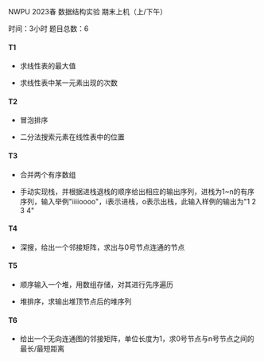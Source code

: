 NWPU 2023春 数据结构实验 期末上机（上/下午）

时间：3小时									题目总数：6	

#### T1

- 求线性表的最大值

- 求线性表中某一元素出现的次数

#### T2

- 冒泡排序

- 二分法搜索元素在线性表中的位置

#### T3 

- 合并两个有序数组

- 手动实现栈，并根据进栈退栈的顺序给出相应的输出序列，进栈为1~n的有序序列，输入举例"iiiioooo"，i表示进栈，o表示出栈，此输入样例的输出为"1 2 3 4"

#### T4 

- 深搜，给出一个邻接矩阵，求出与0号节点连通的节点

#### T5 

- 顺序输入一个堆，用数组存储，对其进行先序遍历

- 堆排序，求输出堆顶节点后的堆序列

#### T6

- 给出一个无向连通图的邻接矩阵，单位长度为1，求0号节点与n号节点之间的最长/最短距离